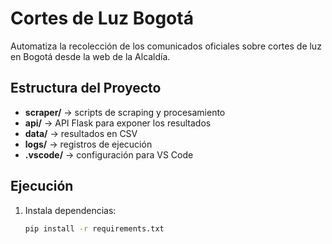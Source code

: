 # Cortes de Luz Bogotá

Automatiza la recolección de los comunicados oficiales sobre cortes de luz en Bogotá desde la web de la Alcaldía.

## Estructura del Proyecto
- **scraper/** → scripts de scraping y procesamiento
- **api/** → API Flask para exponer los resultados
- **data/** → resultados en CSV
- **logs/** → registros de ejecución
- **.vscode/** → configuración para VS Code

## Ejecución
1. Instala dependencias:
   ```bash
   pip install -r requirements.txt
